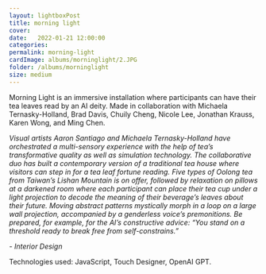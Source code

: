```yaml
---
layout: lightboxPost
title: morning light
cover:
date:   2022-01-21 12:00:00
categories:
permalink: morning-light
cardImage: albums/morninglight/2.JPG
folder: /albums/morninglight
size: medium
---
```


Morning Light is an immersive installation where participants can have their tea leaves read by an AI deity. Made in collaboration with Michaela Ternasky-Holland, Brad Davis, Chuily Cheng, Nicole Lee, Jonathan Krauss, Karen Wong, and Ming Chen.

<!--more-->

*Visual artists Aaron Santiago and Michaela Ternasky-Holland have orchestrated a multi-sensory experience with the help of tea’s transformative quality as well as simulation technology. The collaborative duo has built a contemporary version of a traditional tea house where visitors can step in for a tea leaf fortune reading. Five types of Oolong tea from Taiwan’s Lishan Mountain is on offer, followed by relaxation on pillows at a darkened room where each participant can place their tea cup under a light projection to decode the meaning of their beverage’s leaves about their future. Moving abstract patterns mystically morph in a loop on a large wall projection, accompanied by a genderless voice’s premonitions. Be prepared, for example, for the AI’s constructive advice: “You stand on a threshold ready to break free from self-constrains.”*

*- Interior Design*

Technologies used: JavaScript, Touch Designer, OpenAI GPT.
